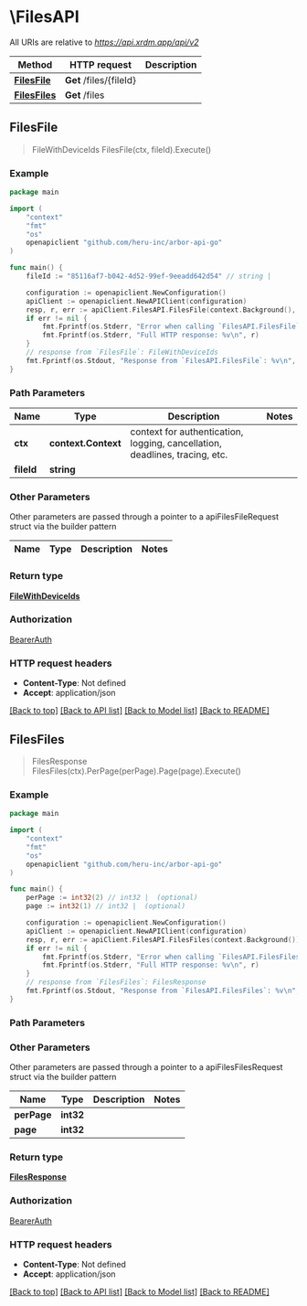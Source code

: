 # \FilesAPI

All URIs are relative to *https://api.xrdm.app/api/v2*

Method | HTTP request | Description
------------- | ------------- | -------------
[**FilesFile**](FilesAPI.md#FilesFile) | **Get** /files/{fileId} | 
[**FilesFiles**](FilesAPI.md#FilesFiles) | **Get** /files | 



## FilesFile

> FileWithDeviceIds FilesFile(ctx, fileId).Execute()





### Example

```go
package main

import (
	"context"
	"fmt"
	"os"
	openapiclient "github.com/heru-inc/arbor-api-go"
)

func main() {
	fileId := "85116af7-b042-4d52-99ef-9eeadd642d54" // string | 

	configuration := openapiclient.NewConfiguration()
	apiClient := openapiclient.NewAPIClient(configuration)
	resp, r, err := apiClient.FilesAPI.FilesFile(context.Background(), fileId).Execute()
	if err != nil {
		fmt.Fprintf(os.Stderr, "Error when calling `FilesAPI.FilesFile``: %v\n", err)
		fmt.Fprintf(os.Stderr, "Full HTTP response: %v\n", r)
	}
	// response from `FilesFile`: FileWithDeviceIds
	fmt.Fprintf(os.Stdout, "Response from `FilesAPI.FilesFile`: %v\n", resp)
}
```

### Path Parameters


Name | Type | Description  | Notes
------------- | ------------- | ------------- | -------------
**ctx** | **context.Context** | context for authentication, logging, cancellation, deadlines, tracing, etc.
**fileId** | **string** |  | 

### Other Parameters

Other parameters are passed through a pointer to a apiFilesFileRequest struct via the builder pattern


Name | Type | Description  | Notes
------------- | ------------- | ------------- | -------------


### Return type

[**FileWithDeviceIds**](FileWithDeviceIds.md)

### Authorization

[BearerAuth](../README.md#BearerAuth)

### HTTP request headers

- **Content-Type**: Not defined
- **Accept**: application/json

[[Back to top]](#) [[Back to API list]](../README.md#documentation-for-api-endpoints)
[[Back to Model list]](../README.md#documentation-for-models)
[[Back to README]](../README.md)


## FilesFiles

> FilesResponse FilesFiles(ctx).PerPage(perPage).Page(page).Execute()





### Example

```go
package main

import (
	"context"
	"fmt"
	"os"
	openapiclient "github.com/heru-inc/arbor-api-go"
)

func main() {
	perPage := int32(2) // int32 |  (optional)
	page := int32(1) // int32 |  (optional)

	configuration := openapiclient.NewConfiguration()
	apiClient := openapiclient.NewAPIClient(configuration)
	resp, r, err := apiClient.FilesAPI.FilesFiles(context.Background()).PerPage(perPage).Page(page).Execute()
	if err != nil {
		fmt.Fprintf(os.Stderr, "Error when calling `FilesAPI.FilesFiles``: %v\n", err)
		fmt.Fprintf(os.Stderr, "Full HTTP response: %v\n", r)
	}
	// response from `FilesFiles`: FilesResponse
	fmt.Fprintf(os.Stdout, "Response from `FilesAPI.FilesFiles`: %v\n", resp)
}
```

### Path Parameters



### Other Parameters

Other parameters are passed through a pointer to a apiFilesFilesRequest struct via the builder pattern


Name | Type | Description  | Notes
------------- | ------------- | ------------- | -------------
 **perPage** | **int32** |  | 
 **page** | **int32** |  | 

### Return type

[**FilesResponse**](FilesResponse.md)

### Authorization

[BearerAuth](../README.md#BearerAuth)

### HTTP request headers

- **Content-Type**: Not defined
- **Accept**: application/json

[[Back to top]](#) [[Back to API list]](../README.md#documentation-for-api-endpoints)
[[Back to Model list]](../README.md#documentation-for-models)
[[Back to README]](../README.md)

